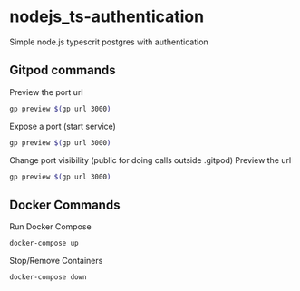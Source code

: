 # nodejs_ts-authentication
Simple node.js typescrit postgres with authentication

## Gitpod commands
Preview the port url
``` bash
gp preview $(gp url 3000)
```

Expose a port (start service)
``` bash
gp preview $(gp url 3000)
```

Change port visibility (public for doing calls outside .gitpod)
Preview the url
``` bash
gp preview $(gp url 3000)
```

## Docker Commands
Run Docker Compose
``` bash
docker-compose up
```

Stop/Remove Containers
``` bash
docker-compose down
```
